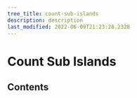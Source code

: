 ```yaml
---
tree_title: count-sub-islands
description: description
last_modified: 2022-06-09T21:23:28.2328
---
```


# Count Sub Islands

## Contents
